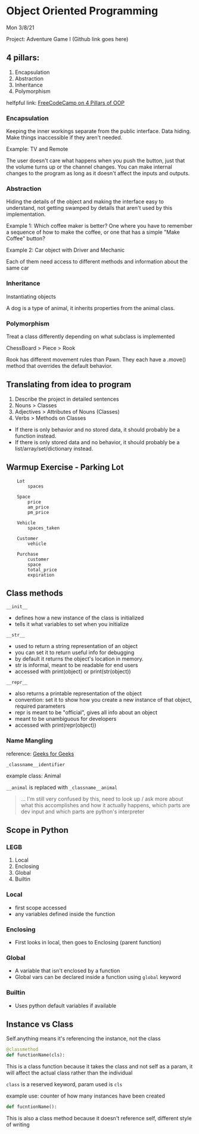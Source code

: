 # Object Oriented Programming

Mon 3/8/21

Project: Adventure Game I (Github link goes here)


## 4 pillars:

1. Encapsulation
2. Abstraction
3. Inheritance
4. Polymorphism

helfpful link: [FreeCodeCamp on 4 Pillars of OOP](https://www.freecodecamp.org/news/four-pillars-of-object-oriented-programming/)

### Encapsulation

Keeping the inner workings separate from the public interface. Data hiding. Make things inaccessible if they aren't needed.

Example: TV and Remote

The user doesn't care what happens when you push the button, just that the volume turns up or the channel changes. You can make internal changes to the program as long as it doesn't affect the inputs and outputs.

### Abstraction

Hiding the details of the object and making the interface easy to understand, not getting swamped by details that aren't used by this implementation.

Example 1: Which coffee maker is better? One where you have to remember a sequence of how to make the coffee, or one that has a simple "Make Coffee" button?

Example 2: Car object with Driver and Mechanic

Each of them need access to different methods and information about the same car

### Inheritance

Instantiating objects

A dog is a type of animal, it inherits properties from the animal class.

### Polymorphism

Treat a class differently depending on what subclass is implemented


ChessBoard > Piece > Rook

Rook has different movement rules than Pawn. They each have a .move() method that overrides the default behavior.

## Translating from idea to program

1. Describe the project in detailed sentences
2. Nouns > Classes
3. Adjectives > Attributes of Nouns (Classes)
4. Verbs > Methods on Classes

- If there is only behavior and no stored data, it should probably be a function instead.
- If there is only stored data and no behavior, it should probably be a list/array/set/dictionary instead.

## Warmup Exercise - Parking Lot

```
    Lot
        spaces

    Space
        price
        am_price
        pm_price

    Vehicle
        spaces_taken

    Customer
        vehicle

    Purchase
        customer
        space
        total_price
        expiration
```

## Class methods

```__init__```

- defines how a new instance of the class is initialized
- tells it what variables to set when you initialize

```__str__```

- used to return a string representation of an object
- you can set it to return useful info for debugging
- by default it returns the object's location in memory.
- str is informal, meant to be readable for end users
- accessed with print(object) or print(str(object))

```__repr__```

- also returns a printable representation of the object
- convention: set it to show how you create a new instance of that object, required parameters
- repr is meant to be "official", gives all info about an object
- meant to be unambiguous for developers
- accessed with print(repr(object))

### Name Mangling

reference: [Geeks for Geeks](https://www.geeksforgeeks.org/name-mangling-in-python/)

`_classname__identifier`

example class: Animal

`__animal` is replaced with `_classname__animal`

> ... I'm still very confused by this, need to look up / ask more about what this accomplishes and how it actually happens, which parts are dev input and which parts are python's interpreter

## Scope in Python

### LEGB

1. Local
2. Enclosing
3. Global
4. Builtin

### Local

* first scope accessed
* any variables defined inside the function

### Enclosing

- First looks in local, then goes to Enclosing (parent function)

### Global

- A variable that isn't enclosed by a function
- Global vars can be declared inside a function using `global` keyword

### Builtin

- Uses python default variables if available

## Instance vs Class

Self.anything means it's referencing the instance, not the class

```python 
@classmethod 
def functionName(cls):
``` 

This is a class function because it takes the class and not self as a param, it will affect the actual class rather than the individual

`class` is a reserved keyword, param used is `cls`

example use: counter of how many instances have been created

```python
def fucntionName():
```

This is also a class method because it doesn't reference self, different style of writing
